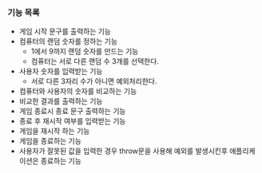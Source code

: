 ### 기능 목록

- 게임 시작 문구를 출력하는 기능
- 컴퓨터의 랜덤 숫자를 정하는 기능
  - 1에서 9까지 랜덤 숫자를 만드는 기능
  - 컴퓨터는 서로 다른 랜덤 수 3개를 선택한다.
- 사용자 숫자를 입력받는 기능
  - 서로 다른 3자리 수가 아니면 예외처리한다.
- 컴퓨터와 사용자의 숫자를 비교하는 기능
- 비교한 결과를 출력하는 기능
- 게임 종료시 종료 문구 출력하는 기능
- 종료 후 재시작 여부를 입력받는 기능
- 게임을 재시작 하는 기능
- 게임을 종료하는 기능
- 사용자가 잘못된 값을 입력한 경우 throw문을 사용해 예외를 발생시킨후 애플리케이션은 종료하는 기능
